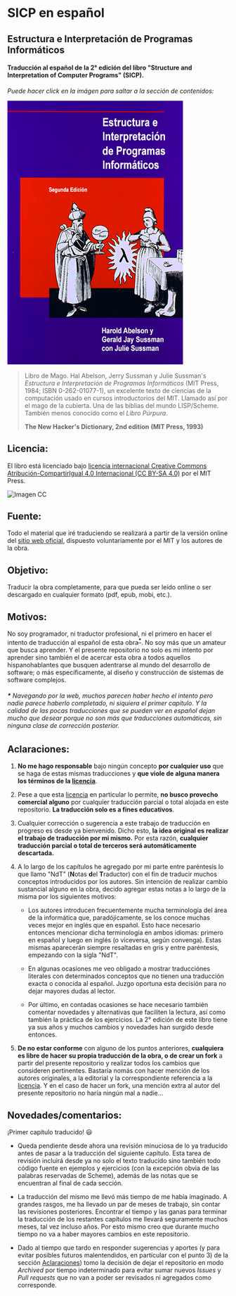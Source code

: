 # SICP en español

## Estructura e Interpretación de Programas Informáticos

#### Traducción al español de la 2° edición del libro "Structure and Interpretation of Computer Programs" (SICP).


*Puede hacer click en la imágen para saltar a la sección de contenidos:*

[![Imagen](/secciones/imagenes/SICP-traducido-reducido.png)](./secciones/04-contenidos.md)

> Libro de Mago. Hal Abelson, Jerry Sussman y Julie Sussman's *Estructura e Interpretación de Programas Informáticos* (MIT Press, 1984; ISBN 0-262-01077-1), un excelente texto de ciencias de la computación usado en cursos introductorios del MIT. Llamado así por el mago de la cubierta. Una de las biblias del mundo LISP/Scheme. También menos conocido como el *Libro Púrpura*.
>
> **The New Hacker's Dictionary, 2nd edition**
> **(MIT Press, 1993)**


## Licencia:

El libro está licenciado bajo [licencia internacional Creative Commons Atribución-CompartirIgual 4.0 Internacional (CC BY-SA 4.0)](https://creativecommons.org/licenses/by-sa/4.0/deed.es) por el MIT Press.


![Imagen CC](https://licensebuttons.net/l/by-sa/4.0/88x31.png)


## Fuente:

Todo el material que iré traduciendo se realizará a partir de la versión online del [sitio web oficial](https://mitpress.mit.edu/sites/default/files/sicp/index.html), dispuesto voluntariamente por el MIT y los autores de la obra.


## Objetivo:

Traducir la obra completamente, para que pueda ser leído online o ser descargado en cualquier formato (pdf, epub, mobi, etc.).


## Motivos:

No soy programador, ni traductor profesional, ni el primero en hacer el intento de traducción al español de esta obra<sup>[**\***](#nota-0)</sup>. No soy más que un amateur que busca aprender. Y el presente repositorio no solo es mi intento por aprender sino también el de acercar esta obra a todos aquellos hispanohablantes que busquen adentrarse al mundo del desarrollo de software; o más específicamente, al diseño y construcción de sistemas de software complejos.

###### <a name="nota-0">**\*** </a>Navegando por la web, muchos parecen haber hecho el intento pero nadie parece haberlo completado, ni siquiera el primer capítulo. Y la calidad de las pocas traducciones que se pueden ver en español dejan mucho que desear porque no son más que traducciones automáticas, sin ninguna clase de corrección posterior.


## Aclaraciones:

1) **No me hago responsable** bajo ningún concepto **por cualquier uso** que se haga de estas mismas traducciones y **que viole de alguna manera los términos de la [licencia](#Licencia)**. 

2) Pese a que esta [licencia](#Licencia) en particular lo permite, **no busco provecho comercial alguno** por cualquier traducción parcial o total alojada en este repositorio. **La traducción solo es a fines educativos**.

3) Cualquier corrección o sugerencia a este trabajo de traducción en progreso es desde ya bienvenido. Dicho esto, **la idea original es realizar el trabajo de traducción por mi mismo.** Por esta razón, **cualquier traducción parcial o total de terceros será automáticamente descartada.**

4) A lo largo de los capítulos he agregado por mi parte entre paréntesis lo que llamo "NdT" (**N**otas **d**el **T**raductor) con el fin de traducir muchos conceptos introducidos por los autores. Sin intención de realizar cambio sustancial alguno en la obra, decido agregar estas notas a lo largo de la misma por los siguientes motivos:

    * Los autores introducen frecuentemente mucha terminología del área de la informática que, paradójicamente, se los conoce muchas veces mejor en inglés que en español. Esto hace necesario entonces mencionar dicha terminología en ambos idiomas: primero en español y luego en inglés (o viceversa, según convenga). Estas mismas aparecerán siempre resaltadas en gris y entre paréntesis, empezando con la sigla "NdT".

    * En algunas ocasiones me veo obligado a mostrar traducciónes literales con determinados conceptos que no tienen una traducción exacta o conocida al español. Juzgo oportuna esta decisión para no dejar mayores dudas al lector.

    * Por último, en contadas ocasiones se hace necesario también comentar novedades y alternativas que faciliten la lectura, así como también la práctica de los ejercicios. La 2° edición de este libro tiene ya sus años y muchos cambios y novedades han surgido desde entonces.
    
5) **De no estar conforme** con alguno de los puntos anteriores, **cualquiera es libre de hacer su propia traducción de la obra, o de crear un fork** a partir del presente repositorio y realizar todos los cambios que consideren pertinentes. Bastaría nomás con hacer mención de los autores originales, a la editorial y la correspondiente referencia a la [licencia](#Licencia). Y en el caso de hacer un fork, una mención extra al autor del presente repositorio no haría ningún mal a nadie...

## Novedades/comentarios:

¡Primer capítulo traducido! 😃

* Queda pendiente desde ahora una revisión minuciosa de lo ya traducido antes de pasar a la traducción del siguiente capítulo. Esta tarea de revisión incluirá desde ya no solo el texto traducido sino también todo código fuente en ejemplos y ejercicios (con la excepción obvia de las palabras reservadas de Scheme), además de las notas que se encuentran al final de cada sección.

* La traducción del mismo me llevó más tiempo de me había imaginado. A grandes rasgos, me ha llevado un par de meses de trabajo, sin contar las revisiones posteriores. Encontrar el tiempo y las ganas para terminar la traducción de los restantes capítulos me llevará seguramente muchos meses, tal vez incluso años. Por esto mismo creo que durante mucho tiempo no va a haber mayores cambios en este repositorio.

* Dado al tiempo que tardo en responder sugerencias y aportes (y para evitar posibles futuros malentendidos, en partícular con el punto 3) de la sección [Aclaraciones](#Aclaraciones)) tomo la decisión de dejar el repositorio en modo *Archived* por tiempo indeterminado para evitar sumar nuevos *Issues* y *Pull requests* que no van a poder ser revisados ni agregados como corresponde.
